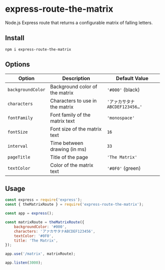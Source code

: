 # express-route-the-matrix

Node.js Express route that returns a configurable matrix of falling letters.

## Install
```
npm i express-route-the-matrix
```

## Options
| Option            | Description                     | Default Value           |
|-------------------|---------------------------------|-------------------------|
| `backgroundColor` | Background color of the matrix  | `'#000'` (black)        |
| `characters`      | Characters to use in the matrix | `'アァカサタナABCDEF123456…'` |
| `fontFamily`      | Font family of the matrix text  | `'monospace'`           |
| `fontSize`        | Font size of the matrix text    | `16`                    |
| `interval`        | Time between drawing (in ms)    | `33`                    |
| `pageTitle`       | Title of the page               | `'The Matrix'`          |
| `textColor`       | Color of the matrix text        | `'#0F0'` (green)        |

## Usage
```javascript
const express = require('express');
const { theMatrixRoute } = require('express-route-the-matrix');

const app = express();

const matrixRoute = theMatrixRoute({
    backgroundColor: '#000',
    characters: 'アァカサタナABCDEF123456',
    textColor: '#0F0',
    title: 'The Matrix',
});

app.use('/matrix', matrixRoute);

app.listen(3000);
```
